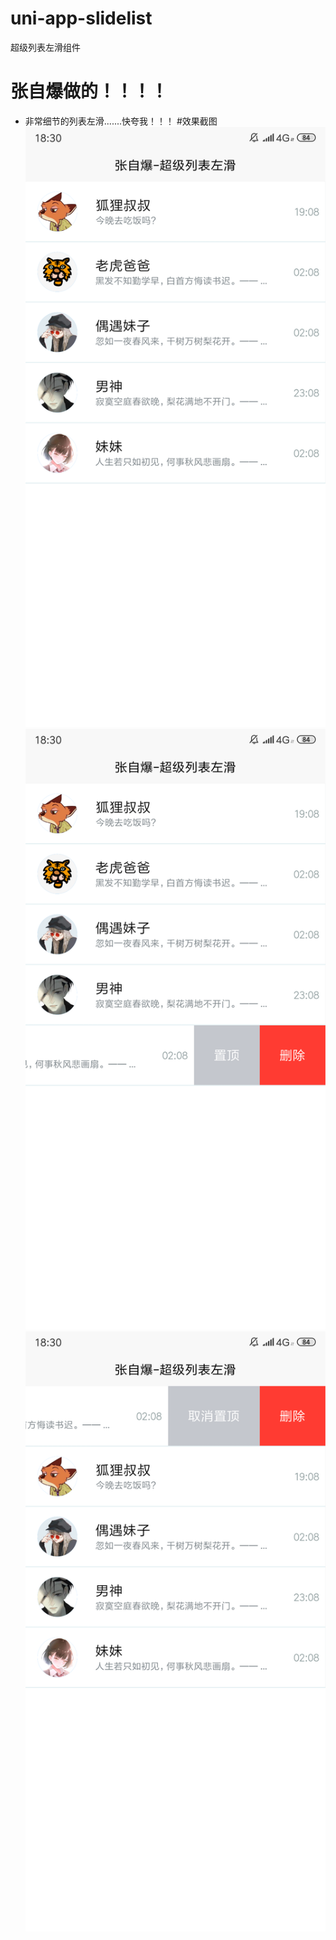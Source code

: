 # uni-app-slidelist
超级列表左滑组件  
# 张自爆做的！！！！
* 非常细节的列表左滑.......快夸我！！！
#效果截图
![](./static/out/1.png)
![](./static/out/2.png)
![](./static/out/3.png)
